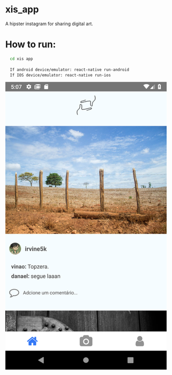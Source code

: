 # xis_app
A hipster instagram for sharing digital art.

# How to run:
```bash
  cd xis app
  
  If android device/emulator: react-native run-android
  If IOS device/emulator: react-native run-ios
```

![alt text](https://github.com/irvine5k/xis_app/blob/master/screenshot.png)
